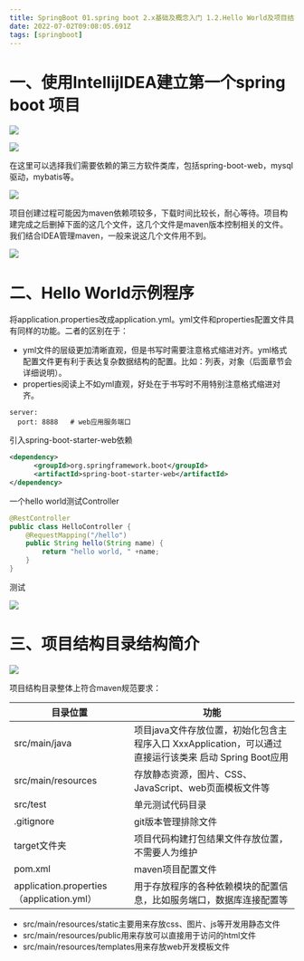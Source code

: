 ```yaml
---
title: SpringBoot 01.spring boot 2.x基础及概念入门 1.2.Hello World及项目结构
date: 2022-07-02T09:08:05.691Z
tags: [springboot]
---
```

# 一、使用IntellijIDEA建立第一个spring boot 项目

![](https://cdn.jsdelivr.net/gh/krislinzhao/IMGcloud/img//20200414142145.png)

![](https://cdn.jsdelivr.net/gh/krislinzhao/IMGcloud/img//20200414142345.png)

在这里可以选择我们需要依赖的第三方软件类库，包括spring-boot-web，mysql驱动，mybatis等。

![](https://cdn.jsdelivr.net/gh/krislinzhao/IMGcloud/img//20200414142531.png)

项目创建过程可能因为maven依赖项较多，下载时间比较长，耐心等待。项目构建完成之后删掉下面的这几个文件，这几个文件是maven版本控制相关的文件。我们结合IDEA管理maven，一般来说这几个文件用不到。

![](https://cdn.jsdelivr.net/gh/krislinzhao/IMGcloud/img//20200414143027.png)

# 二、Hello World示例程序

将application.properties改成application.yml。yml文件和properties配置文件具有同样的功能。二者的区别在于：

- yml文件的层级更加清晰直观，但是书写时需要注意格式缩进对齐。yml格式配置文件更有利于表达复杂数据结构的配置。比如：列表，对象（后面章节会详细说明）。
- properties阅读上不如yml直观，好处在于书写时不用特别注意格式缩进对齐。

```yam
server:
  port: 8888   # web应用服务端口
```

引入spring-boot-starter-web依赖

```xml
<dependency>
      <groupId>org.springframework.boot</groupId>
      <artifactId>spring-boot-starter-web</artifactId>
</dependency>
```

一个hello world测试Controller

```java
@RestController
public class HelloController {
    @RequestMapping("/hello")
    public String hello(String name) {
        return "hello world, " +name;
    }
}
```

测试

![](https://cdn.jsdelivr.net/gh/krislinzhao/IMGcloud/img//20200414150524.png)

# 三、项目结构目录结构简介

![](https://cdn.jsdelivr.net/gh/krislinzhao/IMGcloud/img//20200414150822.png)

项目结构目录整体上符合maven规范要求：

| 目录位置                                  | 功能                                                         |
| ----------------------------------------- | ------------------------------------------------------------ |
| src/main/java                             | 项目java文件存放位置，初始化包含主程序入口 XxxApplication，可以通过直接运行该类来 启动 Spring Boot应用 |
| src/main/resources                        | 存放静态资源，图片、CSS、JavaScript、web页面模板文件等       |
| src/test                                  | 单元测试代码目录                                             |
| .gitignore                                | git版本管理排除文件                                          |
| target文件夹                              | 项目代码构建打包结果文件存放位置，不需要人为维护             |
| pom.xml                                   | maven项目配置文件                                            |
| application.properties（application.yml） | 用于存放程序的各种依赖模块的配置信息，比如服务端口，数据库连接配置等 |

- src/main/resources/static主要用来存放css、图片、js等开发用静态文件
- src/main/resources/public用来存放可以直接用于访问的html文件
- src/main/resources/templates用来存放web开发模板文件